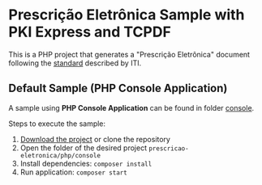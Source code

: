 # Prescrição Eletrônica Sample with PKI Express and TCPDF
This is a PHP project that generates a "Prescrição Eletrônica" document following
the [standard](https://assinaturadigital.iti.gov.br/duvidas/#1587761771301-8f0416f4-c42c) described by ITI.

## Default Sample (PHP Console Application)
A sample using **PHP Console Application**  can be found in folder [console](/console).

Steps to execute the sample:
1. [Download the project](https://github.com/LacunaSoftware/GeneralSamples/archive/master.zip) or clone the repository
1. Open the folder of the desired project `prescricao-eletronica/php/console`
1. Install dependencies: `composer install`
1. Run application: `composer start`
